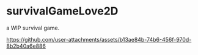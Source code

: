 # survivalGameLove2D
a WIP survival game.

https://github.com/user-attachments/assets/b13ae84b-74b6-456f-970d-8b2b40a6e886

